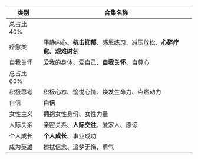 
| 类别     | 合集名称                                      |
| ------ | ----------------------------------------- |
| 总占比40% |                                           |
| 疗愈类    | 平静内心、**抗击抑郁**、感恩练习、减压放松、**心碎疗愈**、**艰难时刻** |
| 自我关怀   | 爱我的身体、爱自己、**自我关怀**、自尊心                    |
| 总占比60% |                                           |
| 积极思考   | 积极心态、愉悦心情、焕发生命力、点燃动力                      |
| 自信     | **自信**                                    |
| 女性主义   | 拥抱女性身份、女性力量                               |
| 人际关系   | 亲密关系、**人际交往**、爱家人、原谅                      |
| 个人成长   | **个人成长**、事业成功                             |
| 成为英雄   | 擦拭信念、追梦无悔、勇气                              |
